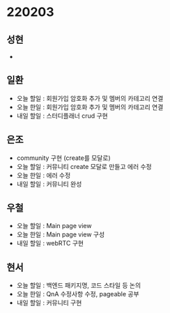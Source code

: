 # 220203

## 성현

-

## 일환

- 오늘 할일 : 회원가입 암호화 추가 및 멤버의 카테고리 연결
- 오늘 한일 : 회원가입 암호화 추가 및 멤버의 카테고리 연결
- 내일 할일 : 스터디플래너 crud 구현

## 은조

- community 구현 (create를 모달로)
- 오늘 할일 : 커뮤니티 create 모달로 만들고 에러 수정
- 오늘 한일 : 에러 수정
- 내일 할일 : 커뮤니티 완성

## 우철

- 오늘 할일 : Main page view
- 오늘 한일 : Main page view 구성
- 내일 할일 : webRTC 구현

## 현서

- 오늘 할일 :  백엔드 패키지명, 코드 스타일 등 논의
- 오늘 한일 :  QnA 수정사항 수정, pageable 공부
- 내일 할일 :  커뮤니티 구현
